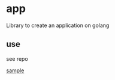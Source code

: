 # app

Library to create an application on golang

## use 

see repo

[sample](https://github.com/sungora/sample "пример приложения")

